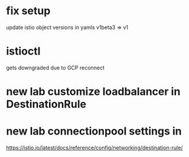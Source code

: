 # fix setup

update istio object versions in yamls v1beta3 => v1

# istioctl

gets downgraded due to GCP reconnect

# new lab customize loadbalancer in DestinationRule

# new lab connectionpool settings in

https://istio.io/latest/docs/reference/config/networking/destination-rule/
